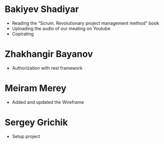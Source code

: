 # Bakiyev Shadiyar
* Reading the "Scrum. Revolutionary project management method" book
* Uploading the audio of our meating on Youtube
* Copirating

# Zhakhangir Bayanov
* Authorization with rest framework

# Meiram Merey
* Added and updated the Wireframe

# Sergey Grichik 
* Setup project
